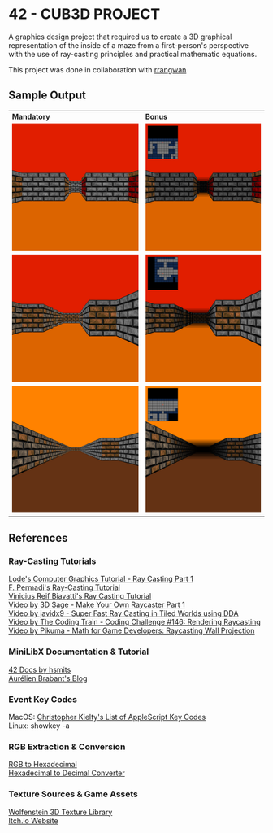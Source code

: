# 42 - CUB3D PROJECT
A graphics design project that required us to create a 3D graphical representation of the inside of a maze from a first-person's perspective with the use of ray-casting principles and practical mathematic equations.

This project was done in collaboration with [rrangwan](https://github.com/rrangwan)


## Sample Output
<div align="center">
  
 <table>
  <tr>
    <td><b>Mandatory</b></td>
    <td><b>Bonus</b></td>
  </tr>
  <tr>
    <td><img src="examples/img1-mandatory.png" width=600 height=250></td>
    <td><img src="examples/img1-bonus.png" width=600 height=250></td>
  </tr>
  <tr>
    <td><img src="examples/img2-mandatory.png" width=600 height=250></td>
    <td><img src="examples/img2-bonus.png" width=600 height=250></td>
  </tr>
  <tr>
    <td><img src="examples/img3-mandatory.png" width=600 height=250></td>
    <td><img src="examples/img3-bonus.png" width=600 height=250></td>
  </tr>
 </table>
  
</div>

## References
### Ray-Casting Tutorials
[Lode's Computer Graphics Tutorial - Ray Casting Part 1](https://lodev.org/cgtutor/raycasting.html) \
[F. Permadi's Ray-Casting Tutorial](https://permadi.com/1996/05/ray-casting-tutorial-table-of-contents/) \
[Vinicius Reif Biavatti's Ray Casting Tutorial](https://github.com/vinibiavatti1/RayCastingTutorial/wiki) \
[Video by 3D Sage - Make Your Own Raycaster Part 1](https://www.youtube.com/watch?v=gYRrGTC7GtA) \
[Video by javidx9 - Super Fast Ray Casting in Tiled Worlds using DDA](https://www.youtube.com/watch?v=NbSee-XM7WA) \
[Video by The Coding Train - Coding Challenge #146: Rendering Raycasting](https://www.youtube.com/watch?v=vYgIKn7iDH8) \
[Video by Pikuma - Math for Game Developers: Raycasting Wall Projection](https://www.youtube.com/watch?v=KjIyzJxlhzE)

### MiniLibX Documentation & Tutorial
[42 Docs by hsmits](https://harm-smits.github.io/42docs/) \
[Aurélien Brabant's Blog](https://aurelienbrabant.fr/blog)

### Event Key Codes
MacOS: [Christopher Kielty's List of AppleScript Key Codes](https://eastmanreference.com/complete-list-of-applescript-key-codes) \
Linux: showkey -a

### RGB Extraction & Conversion
[RGB to Hexadecimal](https://www.developintelligence.com/blog/2017/02/rgb-to-hex-understanding-the-major-web-color-codes/) \
[Hexadecimal to Decimal Converter](https://www.rapidtables.com/convert/number/hex-to-decimal.html)

### Texture Sources & Game Assets
[Wolfenstein 3D Texture Library](http://www.areyep.com/RIPandMCS-TextureLibrary.html) \
[Itch.io Website](https://itch.io/)
